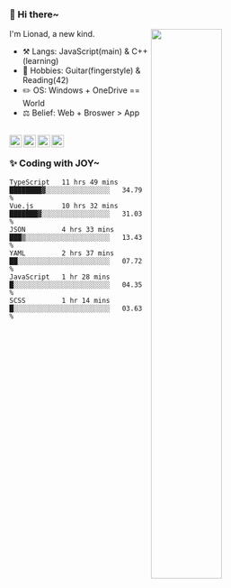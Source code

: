 ### 👋 Hi there~

[<img align="right" width="50%" src="https://github-readme-stats.vercel.app/api?username=Lionad-Morotar&show_icons=true">](https://metrics.lecoq.io/Lionad-Morotar?template=classic)

I'm Lionad, a new kind.

- ⚒️ Langs: JavaScript(main) & C++(learning)
- 🎨 Hobbies: Guitar(fingerstyle) & Reading(42)
- ✏️ OS: Windows + OneDrive == World
- ⚖️ Belief: Web + Broswer > App

<br />

<a href="https://www.lionad.art">
  <img align="left" alt="lionad-art" width="22px" src="https://cdn.jsdelivr.net/npm/simple-icons@3.1.0/icons/wordpress.svg" />
</a>
<a href="#1806234223">
  <img align="left" alt="1806234223" width="22px" src="https://cdn.jsdelivr.net/npm/simple-icons@3.1.0/icons/tencentqq.svg" />
</a>
<a href="https://www.zhihu.com/people/Lionad">
  <img align="left" alt="132yse" width="22px" src="https://cdn.jsdelivr.net/npm/simple-icons@3.1.0/icons/zhihu.svg" />
</a>
<a href="https://github.com/Lionad-Morotar">
  <img align="left" alt="yisar" width="22px" src="https://cdn.jsdelivr.net/npm/simple-icons@3.1.0/icons/github.svg" />
</a>

<br />

### ✨ Coding with JOY~

<!--START_SECTION:waka-->

```text
TypeScript   11 hrs 49 mins  ████████▓░░░░░░░░░░░░░░░░   34.79 %
Vue.js       10 hrs 32 mins  ███████▓░░░░░░░░░░░░░░░░░   31.03 %
JSON         4 hrs 33 mins   ███▒░░░░░░░░░░░░░░░░░░░░░   13.43 %
YAML         2 hrs 37 mins   ██░░░░░░░░░░░░░░░░░░░░░░░   07.72 %
JavaScript   1 hr 28 mins    █░░░░░░░░░░░░░░░░░░░░░░░░   04.35 %
SCSS         1 hr 14 mins    █░░░░░░░░░░░░░░░░░░░░░░░░   03.63 %
```

<!--END_SECTION:waka-->
